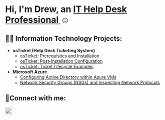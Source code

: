 <h1>Hi, I'm Drew, an <a href="https://linkedin.com/in/Drew">IT Help Desk Professional </a>☺</h1>

<h2>👨‍💻 Information Technology Projects:</h2>

- <b>osTicket (Help Desk Ticketing System)</b>
  - [osTicket: Prerequisites and Installation](https://github.com/drewdaviscc/osticket-prereqs)
  - [osTicket: Post-Installation Configuration](https://github.com/drewdaviscc/post-install-config)
  - [osTicket: Ticket Lifecycle Examples](https://github.com/drewdaviscc/ticket-lifecycle)
- <b>Microsoft Azure</b>
  - [Configuring Active Directory within Azure VMs](https://github.com/drewdaviscc/configure-ad)
  - [Network Security Groups (NSGs) and Inspecting Network Protocols](https://github.com/drewdaviscc/azure-network-protocols)

<h2>🤳Connect with me:</h2>

[<img align="left" alt="Drew | LinkedIn" width="22px" src="https://www.linkedin.com/in/drew-davis-0775b2265" />][linkedin]

[linkedin]: https://linkedin.com/in/Drew
